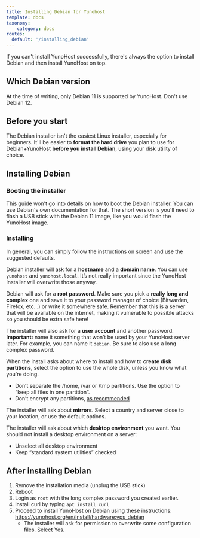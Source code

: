 ```yaml
---
title: Installing Debian for Yunohost
template: docs
taxonomy:
    category: docs
routes:
  default: '/installing_debian'
---
```


If you can't install YunoHost successfully, there's always the option to install Debian and then install YunoHost on top.

## Which Debian version

At the time of writing, only Debian 11 is supported by YunoHost. Don't use Debian 12.

## Before you start

The Debian installer isn't the easiest Linux installer, especially for beginners. It'll be easier to **format the hard drive** you plan to use for Debian+YunoHost **before you install Debian**, using your disk utility of choice.

## Installing Debian

### Booting the installer

This guide won't go into details on how to boot the Debian installer. You can use Debian's own documentation for that. The short version is you'll need to flash a USB stick with the Debian 11 image, like you would flash the YunoHost image.

### Installing

In general, you can simply follow the instructions on screen and use the suggested defaults.

Debian installer will ask for a **hostname** and a **domain name**. You can use `yunohost` and `yunohost.local`. It’s not really important since the YunoHost Installer will overwrite those anyway.

Debian will ask for a **root password**. Make sure you pick a **really long and complex** one and save it to your password manager of choice (Bitwarden, Firefox, etc…) or write it somewhere safe. Remember that this is a server that  will be available on the internet, making it vulnerable to possible attacks so you should be extra safe here!

The installer will also ask for a **user account** and another password. **Important:** name it something that won’t be used by your YunoHost server later. For example, you can name it `debian`. Be sure to also use a long complex password.

When the install asks about where to install and how to **create disk partitions**, select the option to use the whole disk, unless you know what you're doing.

- Don’t separate the /home, /var or /tmp partitions. Use the option to “keep all files in one partition”.
- Don’t encrypt any partitions, [as recommended](https://yunohost.org/en/administer/install/hardware:regular#about-encryption)

The installer will ask about **mirrors**. Select a country and server close to your location, or use the default options.

The installer will ask about which **desktop environment** you want. You should not install a desktop environment on a server:

- Unselect all desktop environment
- Keep “standard system utilities” checked

## After installing Debian

1. Remove the installation media (unplug the USB stick)
2. Reboot
3. Login as `root` with the long complex password you created earlier.
4. Install curl by typing `apt install curl`
5. Proceed to install YunoHost on Debian using these instructions: <https://yunohost.org/en/install/hardware:vps_debian>
   - The installer will ask for permission to overwrite some configuration files. Select Yes.

